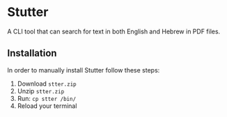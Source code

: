 # Stutter

A CLI tool that can search for text in both English and Hebrew in PDF files.

## Installation

In order to manually install Stutter follow these steps:  

1. Download `stter.zip`
2. Unzip `stter.zip`
3. Run: `cp stter /bin/`
4. Reload your terminal